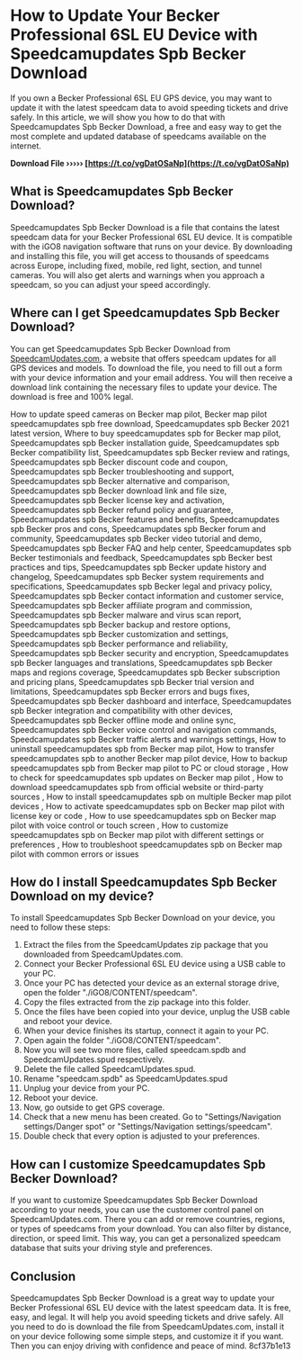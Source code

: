 
 
# How to Update Your Becker Professional 6SL EU Device with Speedcamupdates Spb Becker Download
 
If you own a Becker Professional 6SL EU GPS device, you may want to update it with the latest speedcam data to avoid speeding tickets and drive safely. In this article, we will show you how to do that with Speedcamupdates Spb Becker Download, a free and easy way to get the most complete and updated database of speedcams available on the internet.
 
**Download File ››››› [https://t.co/vgDatOSaNp](https://t.co/vgDatOSaNp)**


 
## What is Speedcamupdates Spb Becker Download?
 
Speedcamupdates Spb Becker Download is a file that contains the latest speedcam data for your Becker Professional 6SL EU device. It is compatible with the iGO8 navigation software that runs on your device. By downloading and installing this file, you will get access to thousands of speedcams across Europe, including fixed, mobile, red light, section, and tunnel cameras. You will also get alerts and warnings when you approach a speedcam, so you can adjust your speed accordingly.
 
## Where can I get Speedcamupdates Spb Becker Download?
 
You can get Speedcamupdates Spb Becker Download from [SpeedcamUpdates.com](http://www.speedcamupdates.com/), a website that offers speedcam updates for all GPS devices and models. To download the file, you need to fill out a form with your device information and your email address. You will then receive a download link containing the necessary files to update your device. The download is free and 100% legal.
 
How to update speed cameras on Becker map pilot,  Becker map pilot speedcamupdates spb free download,  Speedcamupdates spb Becker 2021 latest version,  Where to buy speedcamupdates spb for Becker map pilot,  Speedcamupdates spb Becker installation guide,  Speedcamupdates spb Becker compatibility list,  Speedcamupdates spb Becker review and ratings,  Speedcamupdates spb Becker discount code and coupon,  Speedcamupdates spb Becker troubleshooting and support,  Speedcamupdates spb Becker alternative and comparison,  Speedcamupdates spb Becker download link and file size,  Speedcamupdates spb Becker license key and activation,  Speedcamupdates spb Becker refund policy and guarantee,  Speedcamupdates spb Becker features and benefits,  Speedcamupdates spb Becker pros and cons,  Speedcamupdates spb Becker forum and community,  Speedcamupdates spb Becker video tutorial and demo,  Speedcamupdates spb Becker FAQ and help center,  Speedcamupdates spb Becker testimonials and feedback,  Speedcamupdates spb Becker best practices and tips,  Speedcamupdates spb Becker update history and changelog,  Speedcamupdates spb Becker system requirements and specifications,  Speedcamupdates spb Becker legal and privacy policy,  Speedcamupdates spb Becker contact information and customer service,  Speedcamupdates spb Becker affiliate program and commission,  Speedcamupdates spb Becker malware and virus scan report,  Speedcamupdates spb Becker backup and restore options,  Speedcamupdates spb Becker customization and settings,  Speedcamupdates spb Becker performance and reliability,  Speedcamupdates spb Becker security and encryption,  Speedcamupdates spb Becker languages and translations,  Speedcamupdates spb Becker maps and regions coverage,  Speedcamupdates spb Becker subscription and pricing plans,  Speedcamupdates spb Becker trial version and limitations,  Speedcamupdates spb Becker errors and bugs fixes,  Speedcamupdates spb Becker dashboard and interface,  Speedcamupdates spb Becker integration and compatibility with other devices,  Speedcamupdates spb Becker offline mode and online sync,  Speedcamupdates spb Becker voice control and navigation commands,  Speedcamupdates spb Becker traffic alerts and warnings settings,  How to uninstall speedcamupdates spb from Becker map pilot,  How to transfer speedcamupdates spb to another Becker map pilot device,  How to backup speedcamupdates spb from Becker map pilot to PC or cloud storage ,  How to check for speedcamupdates spb updates on Becker map pilot ,  How to download speedcamupdates spb from official website or third-party sources ,  How to install speedcamupdates spb on multiple Becker map pilot devices ,  How to activate speedcamupdates spb on Becker map pilot with license key or code ,  How to use speedcamupdates spb on Becker map pilot with voice control or touch screen ,  How to customize speedcamupdates spb on Becker map pilot with different settings or preferences ,  How to troubleshoot speedcamupdates spb on Becker map pilot with common errors or issues
 
## How do I install Speedcamupdates Spb Becker Download on my device?
 
To install Speedcamupdates Spb Becker Download on your device, you need to follow these steps:
 
1. Extract the files from the SpeedcamUpdates zip package that you downloaded from SpeedcamUpdates.com.
2. Connect your Becker Professional 6SL EU device using a USB cable to your PC.
3. Once your PC has detected your device as an external storage drive, open the folder "./iGO8/CONTENT/speedcam".
4. Copy the files extracted from the zip package into this folder.
5. Once the files have been copied into your device, unplug the USB cable and reboot your device.
6. When your device finishes its startup, connect it again to your PC.
7. Open again the folder "./iGO8/CONTENT/speedcam".
8. Now you will see two more files, called speedcam.spdb and SpeedcamUpdates.spud respectively.
9. Delete the file called SpeedcamUpdates.spud.
10. Rename "speedcam.spdb" as SpeedcamUpdates.spud
11. Unplug your device from your PC.
12. Reboot your device.
13. Now, go outside to get GPS coverage.
14. Check that a new menu has been created. Go to "Settings/Navigation settings/Danger spot" or "Settings/Navigation settings/speedcam".
15. Double check that every option is adjusted to your preferences.

## How can I customize Speedcamupdates Spb Becker Download?
 
If you want to customize Speedcamupdates Spb Becker Download according to your needs, you can use the customer control panel on SpeedcamUpdates.com. There you can add or remove countries, regions, or types of speedcams from your download. You can also filter by distance, direction, or speed limit. This way, you can get a personalized speedcam database that suits your driving style and preferences.
 
## Conclusion
 
Speedcamupdates Spb Becker Download is a great way to update your Becker Professional 6SL EU device with the latest speedcam data. It is free, easy, and legal. It will help you avoid speeding tickets and drive safely. All you need to do is download the file from SpeedcamUpdates.com, install it on your device following some simple steps, and customize it if you want. Then you can enjoy driving with confidence and peace of mind.
 8cf37b1e13
 
